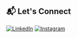 ## 📬 Let's Connect

[![LinkedIn](https://img.shields.io/badge/LinkedIn-Rasi-blue?style=flat&logo=linkedin&logoColor=white)](https://www.linkedin.com/in/muhammad-rasi-k-p-820498240/)
[![Instagram](https://img.shields.io/badge/Instagram-Rasi_kp-pink?style=flat&logo=instagram&logoColor=red)](https://www.instagram.com/rasi_k_p/)
